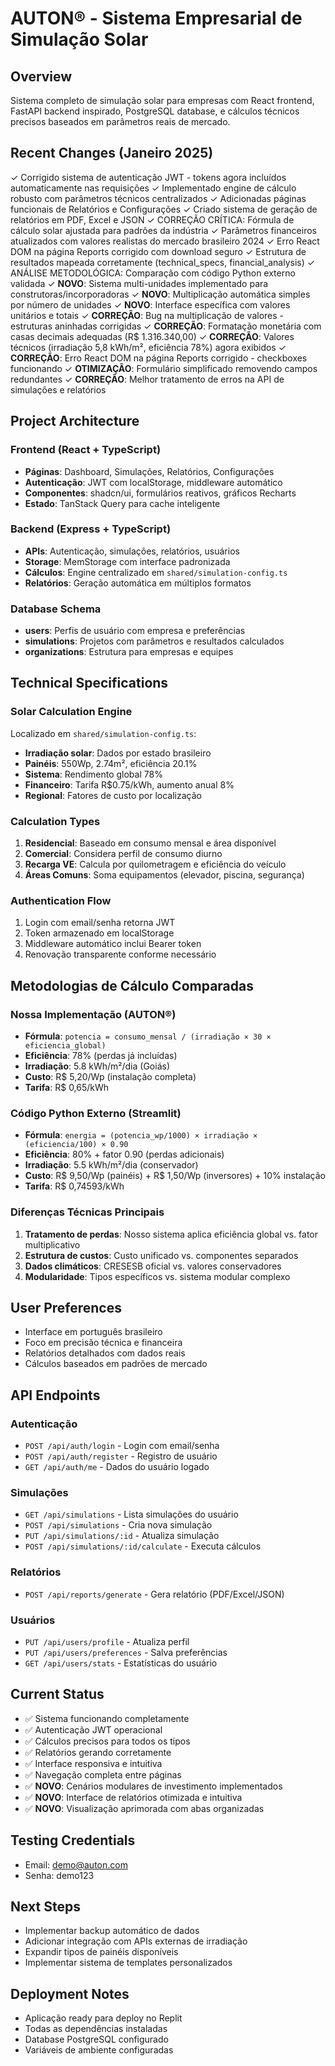 # AUTON® - Sistema Empresarial de Simulação Solar

## Overview
Sistema completo de simulação solar para empresas com React frontend, FastAPI backend inspirado, PostgreSQL database, e cálculos técnicos precisos baseados em parâmetros reais de mercado.

## Recent Changes (Janeiro 2025)
✓ Corrigido sistema de autenticação JWT - tokens agora incluídos automaticamente nas requisições
✓ Implementado engine de cálculo robusto com parâmetros técnicos centralizados
✓ Adicionadas páginas funcionais de Relatórios e Configurações
✓ Criado sistema de geração de relatórios em PDF, Excel e JSON
✓ CORREÇÃO CRÍTICA: Fórmula de cálculo solar ajustada para padrões da indústria
✓ Parâmetros financeiros atualizados com valores realistas do mercado brasileiro 2024
✓ Erro React DOM na página Reports corrigido com download seguro
✓ Estrutura de resultados mapeada corretamente (technical_specs, financial_analysis)
✓ ANÁLISE METODOLÓGICA: Comparação com código Python externo validada
✓ **NOVO**: Sistema multi-unidades implementado para construtoras/incorporadoras
✓ **NOVO**: Multiplicação automática simples por número de unidades
✓ **NOVO**: Interface específica com valores unitários e totais
✓ **CORREÇÃO**: Bug na multiplicação de valores - estruturas aninhadas corrigidas
✓ **CORREÇÃO**: Formatação monetária com casas decimais adequadas (R$ 1.316.340,00)
✓ **CORREÇÃO**: Valores técnicos (irradiação 5,8 kWh/m², eficiência 78%) agora exibidos
✓ **CORREÇÃO**: Erro React DOM na página Reports corrigido - checkboxes funcionando
✓ **OTIMIZAÇÃO**: Formulário simplificado removendo campos redundantes
✓ **CORREÇÃO**: Melhor tratamento de erros na API de simulações e relatórios

## Project Architecture

### Frontend (React + TypeScript)
- **Páginas**: Dashboard, Simulações, Relatórios, Configurações
- **Autenticação**: JWT com localStorage, middleware automático
- **Componentes**: shadcn/ui, formulários reativos, gráficos Recharts
- **Estado**: TanStack Query para cache inteligente

### Backend (Express + TypeScript)
- **APIs**: Autenticação, simulações, relatórios, usuários
- **Storage**: MemStorage com interface padronizada
- **Cálculos**: Engine centralizado em `shared/simulation-config.ts`
- **Relatórios**: Geração automática em múltiplos formatos

### Database Schema
- **users**: Perfis de usuário com empresa e preferências
- **simulations**: Projetos com parâmetros e resultados calculados
- **organizations**: Estrutura para empresas e equipes

## Technical Specifications

### Solar Calculation Engine
Localizado em `shared/simulation-config.ts`:
- **Irradiação solar**: Dados por estado brasileiro
- **Painéis**: 550Wp, 2.74m², eficiência 20.1%
- **Sistema**: Rendimento global 78%
- **Financeiro**: Tarifa R$0.75/kWh, aumento anual 8%
- **Regional**: Fatores de custo por localização

### Calculation Types
1. **Residencial**: Baseado em consumo mensal e área disponível
2. **Comercial**: Considera perfil de consumo diurno
3. **Recarga VE**: Calcula por quilometragem e eficiência do veículo
4. **Áreas Comuns**: Soma equipamentos (elevador, piscina, segurança)

### Authentication Flow
1. Login com email/senha retorna JWT
2. Token armazenado em localStorage
3. Middleware automático inclui Bearer token
4. Renovação transparente conforme necessário

## Metodologias de Cálculo Comparadas

### Nossa Implementação (AUTON®)
- **Fórmula**: `potencia = consumo_mensal / (irradiação × 30 × eficiencia_global)`
- **Eficiência**: 78% (perdas já incluídas)
- **Irradiação**: 5.8 kWh/m²/dia (Goiás)
- **Custo**: R$ 5,20/Wp (instalação completa)
- **Tarifa**: R$ 0,65/kWh

### Código Python Externo (Streamlit)
- **Fórmula**: `energia = (potencia_wp/1000) × irradiação × (eficiencia/100) × 0.90`
- **Eficiência**: 80% + fator 0.90 (perdas adicionais)
- **Irradiação**: 5.5 kWh/m²/dia (conservador)
- **Custo**: R$ 9,50/Wp (painéis) + R$ 1,50/Wp (inversores) + 10% instalação
- **Tarifa**: R$ 0,74593/kWh

### Diferenças Técnicas Principais
1. **Tratamento de perdas**: Nosso sistema aplica eficiência global vs. fator multiplicativo
2. **Estrutura de custos**: Custo unificado vs. componentes separados
3. **Dados climáticos**: CRESESB oficial vs. valores conservadores
4. **Modularidade**: Tipos específicos vs. sistema modular complexo

## User Preferences
- Interface em português brasileiro
- Foco em precisão técnica e financeira
- Relatórios detalhados com dados reais
- Cálculos baseados em padrões de mercado

## API Endpoints

### Autenticação
- `POST /api/auth/login` - Login com email/senha
- `POST /api/auth/register` - Registro de usuário
- `GET /api/auth/me` - Dados do usuário logado

### Simulações
- `GET /api/simulations` - Lista simulações do usuário
- `POST /api/simulations` - Cria nova simulação
- `PUT /api/simulations/:id` - Atualiza simulação
- `POST /api/simulations/:id/calculate` - Executa cálculos

### Relatórios
- `POST /api/reports/generate` - Gera relatório (PDF/Excel/JSON)

### Usuários
- `PUT /api/users/profile` - Atualiza perfil
- `PUT /api/users/preferences` - Salva preferências
- `GET /api/users/stats` - Estatísticas do usuário

## Current Status
- ✅ Sistema funcionando completamente
- ✅ Autenticação JWT operacional
- ✅ Cálculos precisos para todos os tipos
- ✅ Relatórios gerando corretamente
- ✅ Interface responsiva e intuitiva
- ✅ Navegação completa entre páginas
- ✅ **NOVO**: Cenários modulares de investimento implementados
- ✅ **NOVO**: Interface de relatórios otimizada e intuitiva
- ✅ **NOVO**: Visualização aprimorada com abas organizadas

## Testing Credentials
- Email: demo@auton.com
- Senha: demo123

## Next Steps
- Implementar backup automático de dados
- Adicionar integração com APIs externas de irradiação
- Expandir tipos de painéis disponíveis
- Implementar sistema de templates personalizados

## Deployment Notes
- Aplicação ready para deploy no Replit
- Todas as dependências instaladas
- Database PostgreSQL configurado
- Variáveis de ambiente configuradas